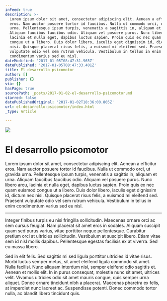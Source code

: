 ```yaml
---
inFeed: true
description: >-
  Lorem ipsum dolor sit amet, consectetur adipiscing elit. Aenean a efficitur
  eros. Nam auctor posuere tortor id faucibus. Nulla ut commodo orci, ut gravida
  urna. Pellentesque ipsum turpis, venenatis a sagittis in, aliquam et urna.
  Aliquam faucibus faucibus odio. Aliquam vel posuere purus. Nunc libero arcu,
  lacinia et nulla eget, dapibus luctus sapien. Proin quis ex nec quam euismod
  congue ut a libero. Duis dolor libero, iaculis eget dignissim id, dictum nec
  nisi. Quisque placerat risus felis, a euismod mi eleifend sed. Praesent
  vulputate odio vel sem rutrum vehicula. Vestibulum in tellus in enim
  condimentum varius sed eu nisl.
dateModified: '2017-01-05T08:47:31.965Z'
datePublished: '2017-01-05T08:47:33.401Z'
title: El desarrollo psicomotor
author: []
publisher: {}
via: {}
hasPage: true
sourcePath: _posts/2017-01-02-el-desarrollo-psicomotor.md
starred: false
datePublishedOriginal: '2017-01-02T18:36:00.805Z'
url: el-desarrollo-psicomotor/index.html
_type: Article

---
```

![](https://the-grid-user-content.s3-us-west-2.amazonaws.com/e520cda1-d525-4922-a7aa-e3debebc82e4.png)

# El desarrollo psicomotor

Lorem ipsum dolor sit amet, consectetur adipiscing elit. Aenean a efficitur eros. Nam auctor posuere tortor id faucibus. Nulla ut commodo orci, ut gravida urna. Pellentesque ipsum turpis, venenatis a sagittis in, aliquam et urna. Aliquam faucibus faucibus odio. Aliquam vel posuere purus. Nunc libero arcu, lacinia et nulla eget, dapibus luctus sapien. Proin quis ex nec quam euismod congue ut a libero. Duis dolor libero, iaculis eget dignissim id, dictum nec nisi. Quisque placerat risus felis, a euismod mi eleifend sed. Praesent vulputate odio vel sem rutrum vehicula. Vestibulum in tellus in enim condimentum varius sed eu nisl.

---

Integer finibus turpis eu nisi fringilla sollicitudin. Maecenas ornare orci ac sem cursus feugiat. Nam placerat sit amet eros in sodales. Aliquam suscipit quam sed purus varius, vitae porttitor neque pellentesque. Curabitur pretium orci at ultricies sollicitudin. Vestibulum at suscipit libero. Etiam vitae sem id nisl mollis dapibus. Pellentesque egestas facilisis ex at viverra. Sed eu massa libero.

Sed in elit felis. Sed sagittis mi sed ligula porttitor ultricies id vitae risus. Morbi luctus semper metus, sit amet eleifend ligula commodo sit amet. Nulla facilisi. Nunc aliquam interdum nisi, semper eleifend odio sagittis et. Aenean et mollis elit. In in purus consequat, molestie nunc sit amet, ultrices velit. Vivamus ultricies odio sit amet mauris congue, quis semper urna aliquet. Donec ornare tincidunt nibh a placerat. Maecenas pharetra ex felis, at imperdiet nunc laoreet ac. Suspendisse potenti. Donec commodo tortor nulla, ac blandit libero tincidunt quis.